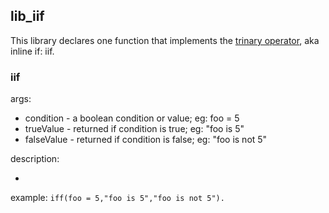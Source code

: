 ## lib_iif

This library declares one function that implements the [trinary operator](https://en.wikipedia.org/wiki/%3F:), aka inline if: iif.

### iif

args:

- condition - a boolean condition or value; eg: foo = 5
- trueValue - returned if condition is true; eg: "foo is 5"
- falseValue - returned if condition is false; eg: "foo is not 5"

description:

- 

example: `iff(foo = 5,"foo is 5","foo is not 5").`
